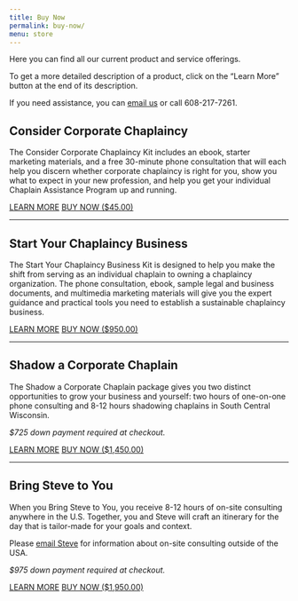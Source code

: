```yaml
---
title: Buy Now
permalink: buy-now/
menu: store
---
```

Here you can find all our current product and service offerings.

To get a more detailed description of a product, click on the “Learn More” button at the end of its description.

If you need assistance, you can [email us](mailto:info@corpchaps.com) or call 608-217-7261.

## Consider Corporate Chaplaincy
The Consider Corporate Chaplaincy Kit includes an ebook, starter marketing materials, and a free 30-minute phone consultation that will each help you discern whether corporate chaplaincy is right for you, show you what to expect in your new profession, and help you get your individual Chaplain Assistance Program up and running.

<a class="arrow learn" href="https://www.corpchaps.com/get-started/consider-corporate-chaplaincy/">
      LEARN MORE</a> <a class="button" href="https://gum.co/consider-corporate-chaplaincy">
      BUY NOW ($45.00)
    </a>

<hr>

## Start Your Chaplaincy Business
The Start Your Chaplaincy Business Kit is designed to help you make the shift from serving as an individual chaplain to owning a chaplaincy organization. The phone consultation, ebook, sample legal and business documents, and multimedia marketing materials will give you the expert guidance and practical tools you need to establish a sustainable chaplaincy business.

<a class="arrow learn" href="https://www.corpchaps.com/get-started/start-your-chaplaincy-business">
      LEARN MORE</a> <a class="button" href="https://gum.co/start-your-chaplaincy-business">
      BUY NOW ($950.00)
    </a>

<hr>

## Shadow a Corporate Chaplain
The Shadow a Corporate Chaplain package gives you two distinct opportunities to grow your business and yourself: two hours of one-on-one phone consulting and 8-12 hours shadowing chaplains in South Central Wisconsin.

*$725 down payment required at checkout.*

<a class="arrow learn" href="https://www.corpchaps.com/get-started/shadow-a-corporate-chaplain">
      LEARN MORE</a> <a class="button" href="https://gum.co/shadow-a-corporate-chaplain">
      BUY NOW ($1,450.00)
    </a>

<hr>

## Bring Steve to You
When you Bring Steve to You, you receive 8-12 hours of on-site consulting anywhere in the U.S. Together, you and Steve will craft an itinerary for the day that is tailor-made for your goals and context.

Please [email Steve](mailto:steve@corpchaps.com) for information about on-site consulting outside of the USA.

*$975 down payment required at checkout.*

<a class="button" href="www.corpchaps.com/get-started/bring-steve-to-you">
      LEARN MORE</a> <a class="button" href="https://gum.co/bring-steve-to-you">
      BUY NOW ($1,950.00)
    </a>